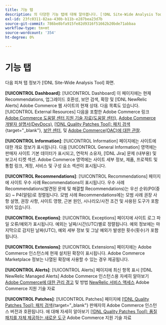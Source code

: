 ```yaml
---
title: 기능 탭
description: 의 다양한 기능 탭에 대해 알아봅니다. [!DNL Site-Wide Analysis Tool]
exl-id: 23fc0311-82aa-430b-b11b-e287bea23d7b
source-git-commit: 786be8bfa915fe82d9316f51662b20bde71abbaa
workflow-type: tm+mt
source-wordcount: '354'
ht-degree: 0%

---
```


# 기능 탭

다음 피쳐 탭 정보가 [!DNL Site-Wide Analysis Tool] 화면.

**[!UICONTROL Dashboard]**: [!UICONTROL Dashboard] 이 페이지에는 현재 Recommendations, 업그레이드 호환성, 보안 검색, 확장 및 [!DNL NewRelic Alerts] Adobe Commerce 웹 사이트의 현재 상태. 다음 목록도 있습니다. [!UICONTROL External Resources] 다음을 포함한 Adobe Commerce 링크 [Adobe Commerce 도움말 센터 지원 기술 자료(도움말 센터)](https://experienceleague.adobe.com/docs/commerce-knowledge-base/kb/overview.html), [Adobe Commerce 개발자 설명서(DevDocs)](https://developer.adobe.com/commerce/docs/), [[!DNL Quality Patches Tool]: 패치 검색](https://experienceleague.adobe.com/tools/commerce-quality-patches/index.html){target="_blank"}, [보안 센터](https://helpx.adobe.com/security.html), 및 [Adobe Commerce(OAC)에 대한 관찰](https://experienceleague.adobe.com/docs/commerce-operations/tools/observation-for-adobe-commerce/intro.html).

**[!UICONTROL Information]**: [!UICONTROL Information] 페이지에는 사이트에 대한 개요 정보가 표시됩니다.
다음 [!UICONTROL General Information] 영역에는 판매자 사이트 기본 데이터가 표시되고, 연락처 소유자, [!DNL Jira] 문제 (내부용) 및 보고서 티켓 섹션.
Adobe Commerce 영역에는 사이트 세부 정보, 제품, 프로젝트 및 통합 링크, 계정, 서비스 및 구성 요소 섹션이 표시됩니다.

**[!UICONTROL Recommendations]**: [!UICONTROL Recommendations] 페이지에 사이트 우수 사례 Recommendations이 표시됩니다. 우수 사례 Recommendations(발견된 문제 및 해결할 Recommendations)는 우선 순위(P0(중요) ~ P4(알림)로 정렬됩니다.
모범 사례 Recommendations에는 모범 사례 권장 사항 설명, 권장 사항, 사이트 영향, 근본 원인, 시나리오/사전 조건 및 사용된 도구가 포함되어 있습니다.

**[!UICONTROL Exceptions]**: [!UICONTROL Exceptions] 페이지에 사이트 로그 파일 오류/예외가 표시됩니다. 예외는 날짜/시간(UTC)별로 정렬됩니다.
예외 정보에는 마지막으로 감지된 날짜(UTC), 예외 세부 정보 및 그날 예외가 발생한 횟수(횟수)가 포함됩니다.

**[!UICONTROL Extensions]**: [!UICONTROL Extensions] 페이지에는 Adobe Commerce 인스턴스에 현재 설치된 확장이 표시됩니다. Adobe Commerce Marketplace 정보는 나열된 확장에 사용할 수 있는 경우 제공됩니다.

**[!UICONTROL Alerts]**: [!UICONTROL Alerts] 페이지에 최신 항목 표시 [!DNL NewRelic Managed Alerts] Adobe Commerce 인스턴스용 자세히 알아보기 [Adobe Commerce에 대한 관리 경고](https://experienceleague.adobe.com/docs/commerce-knowledge-base/kb/support-tools/managed-alerts/managed-alerts-for-magento-commerce.html) 및 방법 [NewRelic 서비스 액세스](https://experienceleague.adobe.com/docs/commerce-knowledge-base/kb/faq/access-new-relic-services.html) Adobe Commerce 지원 기술 자료

**[!UICONTROL Patches]**: [!UICONTROL Patches] 페이지에 [[!DNL Quality Patches Tool]: 패치 검색](https://experienceleague.adobe.com/tools/commerce-quality-patches/index.html){target="_blank"} 판매자의 Adobe Commerce 인스턴스 버전과 호환됩니다. 에 대해 자세히 알아보기 [[!DNL Quality Patches Tool]: 품질 패치를 자체 제공하는 새로운 도구](https://experienceleague.adobe.com/docs/commerce-knowledge-base/kb/announcements/commerce-announcements/magento-quality-patches-released-new-tool-to-self-serve-quality-patches.html) Adobe Commerce 지원 기술 자료
